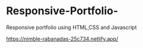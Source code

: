 # Responsive-Portfolio-
Responsive portfolio using HTML,CSS and Javascript

https://nimble-rabanadas-25c734.netlify.app/
